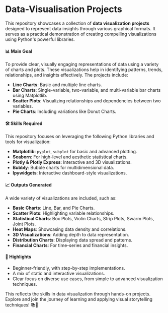 # Data-Visualisation Projects 

This repository showcases a collection of **data visualization projects** designed to represent data insights through various graphical formats. It serves as a practical demonstration of creating compelling visualizations using Python's powerful libraries.

#### 📊 **Main Goal**
To provide clear, visually engaging representations of data using a variety of charts and plots. These visualizations help in identifying patterns, trends, relationships, and insights effectively. The projects include:  
- **Line Charts**: Basic and multiple line charts.  
- **Bar Charts**: Single-variable, two-variable, and multi-variable bar charts using Matplotlib.  
- **Scatter Plots**: Visualizing relationships and dependencies between two variables.  
- **Pie Charts**: Including variations like Donut Charts.  

#### 🛠️ **Skills Required**
This repository focuses on leveraging the following Python libraries and tools for visualization:  
- **Matplotlib**: `pyplot`, `subplot` for basic and advanced plotting.  
- **Seaborn**: For high-level and aesthetic statistical charts.  
- **Plotly & Plotly Express**: Interactive and 3D visualizations.  
- **Bubbly**: Bubble charts for multidimensional data.  
- **Ipywidgets**: Interactive dashboard-style visualizations.

#### 📈 **Outputs Generated**
A wide variety of visualizations are included, such as:  
- **Basic Charts**: Line, Bar, and Pie Charts.  
- **Scatter Plots**: Highlighting variable relationships.  
- **Statistical Charts**: Box Plots, Violin Charts, Strip Plots, Swarm Plots, Joint Plots.  
- **Heat Maps**: Showcasing data density and correlations.  
- **3D Visualizations**: Adding depth to data representation.  
- **Distribution Charts**: Displaying data spread and patterns.  
- **Financial Charts**: For time-series and financial insights.  

#### 🌟 **Highlights**
- Beginner-friendly, with step-by-step implementations.  
- A mix of static and interactive visualizations.  
- Clear focus on diverse use cases, from simple to advanced visualization techniques.  

This reflects the skills in data visualization through hands-on projects. 
Explore and join the journey of learning and applying visual storytelling techniques! 📚🎨
